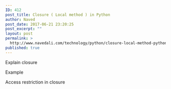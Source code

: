 ```yaml
---
ID: 412
post_title: Closure ( Local method ) in Python
author: Naved
post_date: 2017-06-21 23:20:25
post_excerpt: ""
layout: post
permalink: >
  http://www.navedali.com/technology/python/closure-local-method-python
published: true
---
```

Explain closure

Example

Access restriction in closure